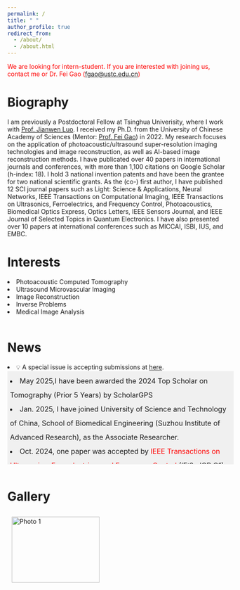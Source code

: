 ```yaml
---
permalink: /
title: " "
author_profile: true
redirect_from: 
  - /about/
  - /about.html
---
```


 <span style="color: red;">We are looking for intern-student. If you are interested with joining us, contact me or Dr. Fei Gao (fgao@ustc.edu.cn) </span> 

Biography
=
I am previously a Postdoctoral Fellow at Tsinghua Univerisity, where I work with <a href="https://scholar.google.com/citations?user=o9SUWnoAAAAJ&hl" target="_blank">Prof. Jianwen Luo</a >.
I received my Ph.D. from the University of Chinese Academy of Sciences (Mentor:  <a href="http://www.hislab.cn/people" target="_blank">Prof. Fei Gao</a >) in 2022. My research focuses on the application of photoacoustic/ultrasound super-resolution imaging technologies and image reconstruction, as well as AI-based image reconstruction methods. I have publicated over 40 papers in international journals and conferences, with more than 1,100 citations on Google Scholar (h-index: 18). I hold 3 national invention patents and have been the grantee for two national scientific grants. As the (co-) first author, I have published 12 SCI journal papers such as Light: Science & Applications, Neural Networks, IEEE Transactions on Computational Imaging, IEEE Transactions on Ultrasonics, Ferroelectrics, and Frequency Control, Photoacoustics, Biomedical Optics Express, Optics Letters, IEEE Sensors Journal, and IEEE Journal of Selected Topics in Quantum Electronics. I have also presented over 10 papers at international conferences such as MICCAI, ISBI, IUS, and EMBC.
<br>

Interests
=
<li> Photoacoustic Computed Tomography </li>
<li> Ultrasound Microvascular Imaging </li>
<li> Image Reconstruction </li>
<li> Inverse Problems </li>
<li> Medical Image Analysis </li>
<br>

News
=
<li>  💡 A special issue is accepting submissions at <a href="https://www.sciencedirect.com/journal/photoacoustics/about/call-for-papers#deep-learning-algorithms-for-quantitative-optoacoustic-tomography" target="_blank">here</a >.</li>
<div style="height: 200px; width: 100%; overflow-y: scroll; border: 1px solid transparent; background-color: #f0f0f0; padding: 5px;font-size: 16px; line-height:2">
    <li> May 2025,I have been awarded the 2024 Top Scholar on Tomography (Prior 5 Years) by ScholarGPS
    <li> Jan. 2025, I have joined University of Science and Technology of China, School of Biomedical Engineering (Suzhou Institute of Advanced Research), as the Associate Researcher.</li>
    <li> Oct. 2024, one paper was accepted by <span style="color: red;">IEEE Transactions on Ultrasonics, Ferroelectrics, and Frequency Control</span> (IF:3, JCR Q1).</li>
    <li> Sep. 2024, I presented an talk at BME2024 in Shenzhen.</li>
    <li> Sep. 2024, one paper was accepted by <span style="color: red;">Light: Science & Applications</span> (IF:20.6, JCR Q1).</li>
    <li> Aug. 2024, I received a grant from Natural Science Foundation of China (No. 62401323).</li>
    <li> July 2024, one paper was accepted by <span style="color: red;">Neural Networks</span> (IF:6, JCR Q1).</li>
    <li> Jun. 2024, we attended IEEE ISBI 2024 in Athens, Greece, and presented six works.</li>
    <li> Aug. 2023, I was awarded a fellowship from the China Postdoctoral Science Foundation (No. 2023M741988).</li>
    <li> Sep. 2022, I have joined Tsinghua University as the postdoctoral fellow (supported by huiyan funding), working with Prof. Jianwen Luo.</li>
    <li> May 2022, I have passed the thesis defense, and obtained doctoral degree. 🎉 Congrats! !</li>
</div> 
<br>

Gallery
=
<style>
  .carousel-container {
    display: flex;
    overflow-x: auto;
    scroll-snap-type: x mandatory;
    gap: 10px; /* 图片之间的间隔 */
    padding: 10px; /* 外边距 */
    scrollbar-width: thin; /* Firefox 自定义滚动条宽度 */
    scrollbar-color: rgba(136, 136, 136, 0.5) rgba(221, 221, 221, 0.5); /* Firefox 自定义滚动条颜色 */
  }

  .carousel-container img {
    flex: 0 0 auto;
    width: 200px; /* 图片宽度 */
    height: 150px; /* 图片高度 */
    object-fit: cover; /* 保持图片比例 */
    scroll-snap-align: start;
  }

  /* Chrome, Safari 和 Opera */
  .carousel-container::-webkit-scrollbar {
    width: 8px; /* 滚动条宽度 */
  }

  .carousel-container::-webkit-scrollbar-track {
    background: rgba(221, 221, 221, 0.5); /* 滚动条背景透明度 */
  }

  .carousel-container::-webkit-scrollbar-thumb {
    background: rgba(136, 136, 136, 0.5); /* 滚动条颜色透明度 */
    border-radius: 4px; /* 滚动条圆角 */
  }

  .carousel-container::-webkit-scrollbar-thumb:hover {
    background: rgba(85, 85, 85, 0.5); /* 滚动条悬停颜色透明度 */
  }
</style>

<div class="carousel-container">
  <img src="images/pic1.jpg" alt="Photo 1" />

</div>
